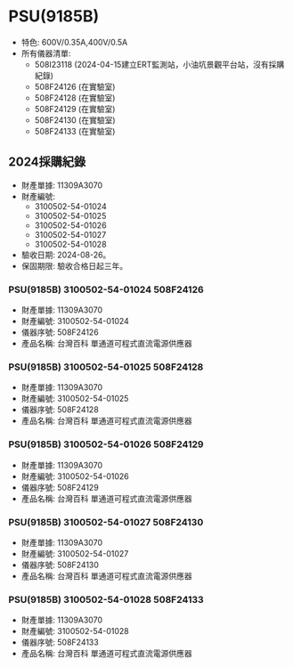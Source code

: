 # PSU(9185B) 
+ 特色: 600V/0.35A,400V/0.5A
+ 所有儀器清單:
  + 508I23118 (2024-04-15建立ERT監測站，小油坑景觀平台站，沒有採購紀錄)
  + 508F24126 (在實驗室)
  + 508F24128 (在實驗室)
  + 508F24129 (在實驗室)
  + 508F24130 (在實驗室)
  + 508F24133 (在實驗室)

## 2024採購紀錄
+ 財產單據: 11309A3070
+ 財產編號:
  + 3100502-54-01024
  + 3100502-54-01025
  + 3100502-54-01026
  + 3100502-54-01027
  + 3100502-54-01028
+ 驗收日期: 2024-08-26。
+ 保固期限: 驗收合格日起三年。

### PSU(9185B) 3100502-54-01024 508F24126
+ 財產單據: 11309A3070
+ 財產編號: 3100502-54-01024
+ 儀器序號: 508F24126
+ 產品名稱: 台灣百科 單通道可程式直流電源供應器

### PSU(9185B) 3100502-54-01025 508F24128
+ 財產單據: 11309A3070
+ 財產編號: 3100502-54-01025
+ 儀器序號: 508F24128
+ 產品名稱: 台灣百科 單通道可程式直流電源供應器

### PSU(9185B) 3100502-54-01026 508F24129
+ 財產單據: 11309A3070
+ 財產編號: 3100502-54-01026
+ 儀器序號: 508F24129
+ 產品名稱: 台灣百科 單通道可程式直流電源供應器

### PSU(9185B) 3100502-54-01027 508F24130
+ 財產單據: 11309A3070
+ 財產編號: 3100502-54-01027
+ 儀器序號: 508F24130
+ 產品名稱: 台灣百科 單通道可程式直流電源供應器

### PSU(9185B) 3100502-54-01028 508F24133
+ 財產單據: 11309A3070
+ 財產編號: 3100502-54-01028
+ 儀器序號: 508F24133
+ 產品名稱: 台灣百科 單通道可程式直流電源供應器

